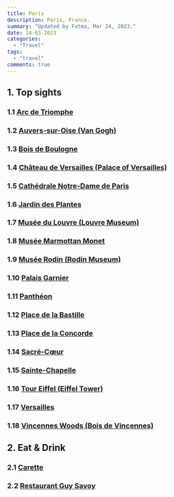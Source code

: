 ```yaml
---
title: Paris
description: Paris, France.
summary: "Updated by Fatma, Mar 24, 2023."
date: 24-03-2023
categories:
  - "Travel"
tags:
  - "travel"
comments: true
---
```

## 1. Top sights

### 1.1 [Arc de Triomphe](https://goo.gl/maps/ZvBec4W2cxqpXCyBA)

### 1.2 [Auvers-sur-Oise (Van Gogh)](https://goo.gl/maps/KBfjVKWH8eLFkNLFA)

### 1.3 [Bois de Boulogne](https://goo.gl/maps/VqJfQuR9Qt7pbX666)

### 1.4 [Château de Versailles (Palace of Versailles)](https://goo.gl/maps/2i3as3p9uNDb3tSZ8)

### 1.5 [Cathédrale Notre-Dame de Paris](https://goo.gl/maps/JKXf8xv7itzreoZF8)

### 1.6 [Jardin des Plantes](https://goo.gl/maps/rNGb9KDQMYxqjTM4A)

### 1.7 [Musée du Louvre (Louvre Museum)](https://goo.gl/maps/z39b8Dq1QgPgymaK9)

### 1.8 [Musée Marmottan Monet](https://goo.gl/maps/ye3PyoezX2ZD8gbZ8)

### 1.9 [Musée Rodin (Rodin Museum)](https://goo.gl/maps/SNAo3Kh3PqCmb5sZ9)

### 1.10 [Palais Garnier](https://goo.gl/maps/adPUrMij8dL2qUfw5)

### 1.11 [Panthéon](https://goo.gl/maps/5SqzKgHf6hgUVzDr9)

### 1.12 [Place de la Bastille](https://goo.gl/maps/FsgMXWcqmUHP8u878)

### 1.13 [Place de la Concorde](https://goo.gl/maps/TcrB88z28gLJyZjy9)

### 1.14 [Sacré-Cœur](https://goo.gl/maps/cb5PoTZj5WG4LPS77)

### 1.15 [Sainte-Chapelle](https://goo.gl/maps/JUXt8vDtqsB5qYB46)

### 1.16 [Tour Eiffel (Eiffel Tower)](https://goo.gl/maps/afAnKqPbZwQ3TY6R9)

### 1.17 [Versailles](https://goo.gl/maps/15mme5xfgtvEScUH6)

### 1.18 [Vincennes Woods (Bois de Vincennes)](https://goo.gl/maps/t7Rv6hXptMkcMMXK7)

## 2. Eat & Drink

### 2.1 [Carette](https://goo.gl/maps/shsgVmXnymMajDuq6)

### 2.2 [Restaurant Guy Savoy](https://g.page/restaurant-guy-savoy?share)
